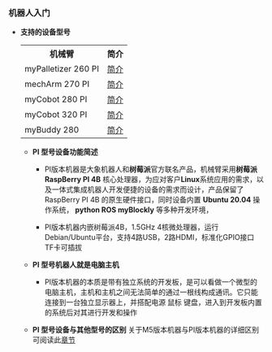 ### 机器人入门

- **支持的设备型号**
  
  
  <table>
	<tr>
	    <th>机械臂</th>
	    <th>简介</th>
	</tr >
	<tr >
	    <td>myPalletizer 260 PI</td>
	    <td>
	    <a href="https://docs.elephantrobotics.com/docs/gitbook-en/2-serialproduct/2.4-myPalletizer260/2.4.2%20260-Pi.html">简介</a>
	    </td>
	</tr>
	<tr >
	    <td>mechArm 270 PI</td>
	    <td>
	    <a href="https://docs.elephantrobotics.com/docs/gitbook-en/2-serialproduct/2.6-mecharm_270/2.6.1-mechArm.html">简介</a>
	    </td>
	</tr>
	<tr >
	    <td>myCobot 280 PI</td>
	    <td>
	    <a href="https://docs.elephantrobotics.com/docs/gitbook-en/2-serialproduct/2.1-280/2.1.5-PI-2023.html">简介</a>
	    </td>
	</tr>
	<tr >
	    <td>myCobot 320 PI</td>
	    <td>
	    <a href="https://docs.elephantrobotics.com/docs/gitbook-en/2-serialproduct/2.2-320/2.2.2-PI.html">简介</a>
	    </td>
	</tr>
	<tr >
	    <td>myBuddy 280</td>
	    <td>
	    <a href="https://docs.elephantrobotics.com/docs/gitbook-en/17-myBuddy/17.1-introduction.html">简介</a>
	    </td>
	</tr>

 </table>
  
- **PI 型号设备功能简述**
  
  - PI版本机器是大象机器人和**树莓派**官方联名产品，机械臂采用**树莓派 RaspBerry PI 4B** 核心处理器，为应对客户**Linux**系统应用的需求，以及一体式集成机器人开发便捷的设备的需求而设计，产品保留了RaspBerry PI 4B 的原生硬件接口，同时设备内置 **Ubuntu 20.04** 操作系统， **python ROS myBlockly** 等多种开发环境，
  
  - PI版本机器内嵌树莓派4B，1.5GHz 4核微处理器，运行Debian/Ubuntu平台，支持4路USB，2路HDMI，标准化GPIO接口 TF卡可插拔
  
- **PI 型号机器人就是电脑主机**

  - PI版本机器的本质是带有独立系统的开发板，是可以看做一个微型的电脑主机，主机和主机之间无法简单的通过一根线构成通讯。它只能连接到一台独立显示器上，并搭配电源 鼠标 键盘，进入到开发板内置的系统后对其进行开发和操作
  
- **PI 型号设备与其他型号的区别**
  关于M5版本机器与PI版本机器的详细区别可阅读此[章节](https://docs.elephantrobotics.com/docs/gitbook/2-serialproduct/2.0-m5-pi.html)